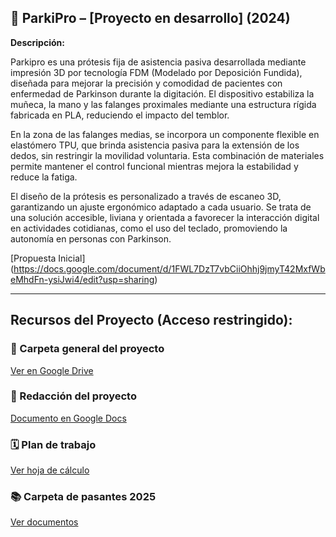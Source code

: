 ## 📌 ParkiPro – [Proyecto en desarrollo] (2024)

**Descripción:**  

Parkipro es una prótesis fija de asistencia pasiva desarrollada mediante impresión 3D por tecnología FDM (Modelado por Deposición Fundida), diseñada para mejorar la precisión y comodidad de pacientes con enfermedad de Parkinson durante la digitación. El dispositivo estabiliza la muñeca, la mano y las falanges proximales mediante una estructura rígida fabricada en PLA, reduciendo el impacto del temblor.

En la zona de las falanges medias, se incorpora un componente flexible en elastómero TPU, que brinda asistencia pasiva para la extensión de los dedos, sin restringir la movilidad voluntaria. Esta combinación de materiales permite mantener el control funcional mientras mejora la estabilidad y reduce la fatiga.

El diseño de la prótesis es personalizado a través de escaneo 3D, garantizando un ajuste ergonómico adaptado a cada usuario. Se trata de una solución accesible, liviana y orientada a favorecer la interacción digital en actividades cotidianas, como el uso del teclado, promoviendo la autonomía en personas con Parkinson.

[Propuesta Inicial] (https://docs.google.com/document/d/1FWL7DzT7vbCiiOhhj9jmyT42MxfWbeMhdFn-ysiJwi4/edit?usp=sharing)

______________________________________________________________________

## Recursos del Proyecto (Acceso restringido):

### 📁 Carpeta general del proyecto
[Ver en Google Drive](https://drive.google.com/drive/u/2/folders/1jUzAYHSpcX_H1X8Ru-A4L9icyewhnsMF)

### 📃 Redacción del proyecto
[Documento en Google Docs](https://docs.google.com/document/d/1Ec8uLRDF2JVYlUXgEO6ulVlIKZ9bIW2iNUSkWpF2iSw/edit?tab=t.0#heading=h.qg66jtjjse9j)

### 🗓️ Plan de trabajo
[Ver hoja de cálculo](https://docs.google.com/spreadsheets/d/1KnDVQ8B4EnBBzy4kNTRztHy6_4Emkwb8/edit?usp=drive_link&ouid=112061732916072614872&rtpof=true&sd=true)

### 📚 Carpeta de pasantes 2025
[Ver documentos](https://drive.google.com/drive/u/2/folders/1JLlFhqdvsa1nRAs6ARdmL7sbK0ZRvL8C)


